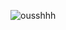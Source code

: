 ![ousshhh](https://user-images.githubusercontent.com/87456603/126707960-7eb8ea67-9b91-49bf-9b9a-e23fe0168eb6.gif)





